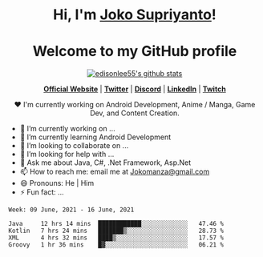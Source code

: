 <h1 align="center">Hi, I'm <a href="https://www.google.com">Joko Supriyanto</a>!</h1>
<h1 align="center">Welcome to my GitHub profile</h1>

<p align="center">
  <a href="https://github.com/jokomanza"><img src="https://github-readme-stats.vercel.app/api?username=jokomanza&hide_border=true&show_icons=true" alt="edisonlee55's github stats"></a>
</p>

<p align="center">
  <strong><a href="https://www.google.com">Official Website</a></strong> |
  <strong><a href="https://twitter.com/jokomanza">Twitter</a></strong> |
  <strong><a href="https://discord.gg/nYXzaUS">Discord</a></strong> |
  <strong><a href="https://www.linkedin.com/in/jokomanza">LinkedIn</a></strong> |
  <strong><a href="https://www.twitch.tv/jokomanza">Twitch</a></strong>
</p>

<p align="center">❤ I'm currently working on Android Development, Anime / Manga, Game Dev, and Content Creation.</p>

- 🔭 I’m currently working on ...
- 🌱 I’m currently learning Android Development
- 👯 I’m looking to collaborate on ...
- 🤔 I’m looking for help with ...
- 💬 Ask me about Java, C#, .Net Framework, Asp.Net
- 📫 How to reach me: email me at Jokomanza@gmail.com
- 😄 Pronouns: He | Him
- ⚡ Fun fact: ...

<!--START_SECTION:waka-->
```text
Week: 09 June, 2021 - 16 June, 2021

Java     12 hrs 14 mins  ████████████░░░░░░░░░░░░░   47.46 % 
Kotlin   7 hrs 24 mins   ███████▒░░░░░░░░░░░░░░░░░   28.73 % 
XML      4 hrs 32 mins   ████▒░░░░░░░░░░░░░░░░░░░░   17.57 % 
Groovy   1 hr 36 mins    █▓░░░░░░░░░░░░░░░░░░░░░░░   06.21 % 
```
<!--END_SECTION:waka-->
